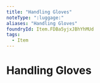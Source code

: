 ```yaml
---
title: "Handling Gloves"
noteType: ":luggage:"
aliases: "Handling Gloves"
foundryId: Item.FDBa5yjxJBhYhMUd
tags:
  - Item
---
```


# Handling Gloves
